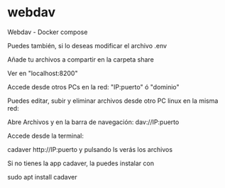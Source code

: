 # webdav
Webdav - Docker compose

Puedes también, si lo deseas modificar el archivo .env

Añade tu archivos a compartir en la carpeta share

Ver en "localhost:8200" 


Accede desde otros PCs en la red: "IP:puerto" ó "dominio"

Puedes editar, subir y eliminar archivos desde otro PC linux en la misma red:

Abre Archivos y en la barra de navegación: dav://IP:puerto 

Accede desde la terminal:

cadaver http://IP:puerto y pulsando ls verás los archivos

Si no tienes la app cadaver, la puedes instalar con 

sudo apt install cadaver



